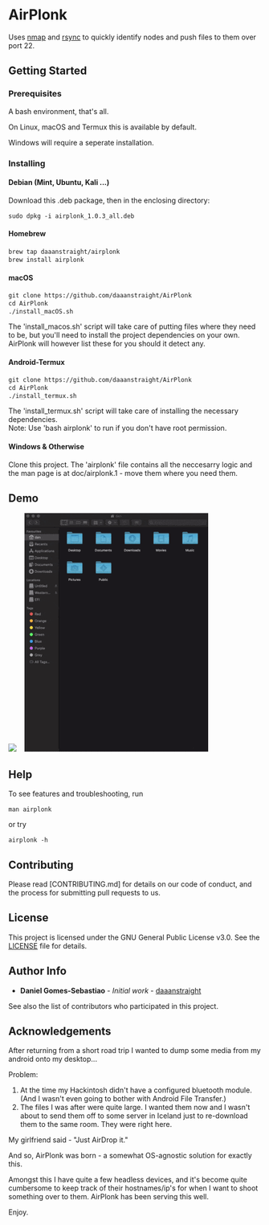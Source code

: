 # AirPlonk

Uses [nmap] and [rsync] to quickly identify nodes and push files to them over port 22.

## Getting Started

### Prerequisites

A bash environment, that's all. 

On Linux, macOS and Termux this is available by default.

Windows will require a seperate installation.

### Installing

#### Debian (Mint, Ubuntu, Kali ...)
Download this .deb package, then in the enclosing directory:
```
sudo dpkg -i airplonk_1.0.3_all.deb
```

#### Homebrew
```
brew tap daaanstraight/airplonk
brew install airplonk
```

#### macOS
```
git clone https://github.com/daaanstraight/AirPlonk
cd AirPlonk
./install_macOS.sh
```
The 'install_macos.sh' script will take care of putting files where they need to 
be, but you'll need to install the project dependencies on your own. AirPlonk 
will however list these for you should it detect any.

#### Android-Termux 
```
git clone https://github.com/daaanstraight/AirPlonk
cd AirPlonk
./install_termux.sh
```
The 'install_termux.sh' script will take care of installing the necessary 
dependencies.<br/>
Note: Use 'bash airplonk' to run if you don't have root permission.

#### Windows & Otherwise
Clone this project. The 'airplonk' file contains all the neccesarry logic 
and the man page is at doc/airplonk.1 - move them where you need them.

## Demo

![](demo_termux.gif) &nbsp;&nbsp; ![](demo_macos.gif) 

## Help
To see features and troubleshooting, run
```
man airplonk
```
or try
```
airplonk -h
```

## Contributing

Please read [CONTRIBUTING.md] for details on our code of conduct, and the process for submitting pull requests to us.

## License

This project is licensed under the GNU General Public License v3.0. See the [LICENSE](LICENSE) file for details.

## Author Info

* **Daniel Gomes-Sebastiao** - *Initial work* - [daaanstraight](https://github.com/daaanstraight)

See also the list of contributors who participated in this project.

## Acknowledgements

After returning from a short road trip I wanted to dump some media from my android onto my desktop...

Problem: 
1. At the time my Hackintosh didn't have a configured bluetooth module. (And I wasn't even going to bother with Android File Transfer.)
2. The files I was after were quite large. I wanted them now and I wasn't about to send them off to some server in Iceland just to re-download
   them to the same room. They were right here.

My girlfriend said - "Just AirDrop it."

And so, AirPlonk was born - a somewhat OS-agnostic solution for exactly this. 

Amongst this I have quite a few headless devices, and it's become quite cumbersome to keep track of their hostnames/ip's for when I want to shoot something over to them. AirPlonk has been serving this well.

Enjoy.

[nmap]: https://github.com/nmap/nmap
[rsync]: https://github.com/WayneD/rsync
